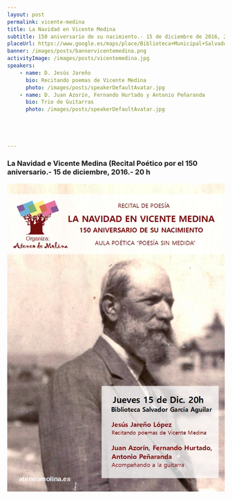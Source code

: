 ```yaml
---
layout: post
permalink: vicente-medina
title: La Navidad en Vicente Medina  
subtitle: 150 aniversario de su nacimiento.- 15 de diciembre de 2016, 20:00h.- Biblooteca Salvador García Aguila 
placeUrl: https://www.google.es/maps/place/Biblioteca+Municipal+Salvador+Garc%C3%ADa+Aguilar/@38.0580143,-1.2068741,17z/data=!3m1!4b1!4m5!3m4!1s0xd638752df5e7703:0x7bb1faa78306d56b!8m2!3d38.0580143!4d-1.2046854  
banner: /images/posts/bannervicentemedina.png
activityImage: /images/posts/vicentemedina.jpg
speakers: 
    - name: D. Jesús Jareño
      bio: Recitando poemas de Vicente Medina
      photo: /images/posts/speakerDefaultAvatar.jpg
    - name: D. Juan Azorín, Fernando Hurtado y Antonio Peñaranda
      bio: Trio de Guitarras
      photo: /images/posts/speakerDefaultAvatar.jpg
    



---
```


### La Navidad e Vicente Medina (Recital Poético por el 150 aniversario.- 15 de diciembre, 2016.- 20 h


![cartel](/images/posts/vicentemedina.jpg)

